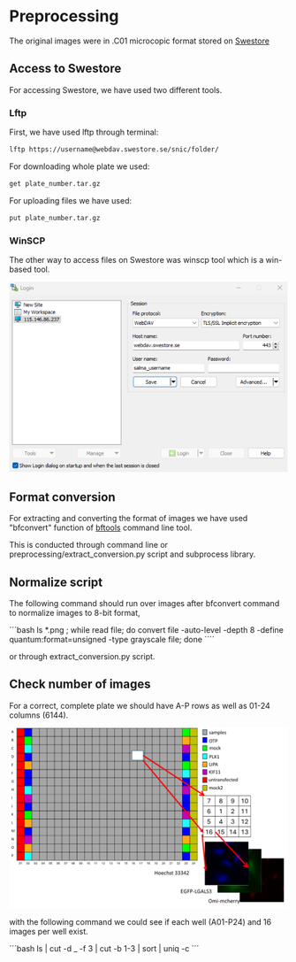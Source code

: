 # Preprocessing

The original images were in .C01 microcopic format stored on [Swestore](https://docs.swestore.se/)


## Access to Swestore

For accessing Swestore, we have used two different tools.

### Lftp

First, we have used lftp through terminal: 
```bash
lftp https://username@webdav.swestore.se/snic/folder/
```

For downloading whole plate we used:
```bash
get plate_number.tar.gz
```

For uploading files we have used:
```bash
put plate_number.tar.gz
```

### WinSCP

The other way to access files on Swestore was winscp tool which is a win-based tool.

![WinSCP](_static/WinSCP.png)



## Format conversion

For extracting and converting the format of images we have used "bfconvert" function of [bftools](https://docs.openmicroscopy.org/bio-formats/5.7.1/users/comlinetools/index.html) command line tool. 

This is conducted through command line or  preprocessing/extract_conversion.py script and subprocess library.

## Normalize script

The following command should run over images after bfconvert command to normalize images to 8-bit format,

´´´bash
ls *.png ; while read file; do convert file -auto-level  -depth 8 -define quantum:format=unsigned -type grayscale file; done
´´´´

or through extract_conversion.py script.


## Check number of images

For a correct, complete plate we should have A-P rows as well as 01-24 columns (6144).

![plate](_static/data.png)

with the following command we could see if each well (A01-P24) and 16 images per well exist.


´´´bash
ls | cut -d _ -f 3 | cut -b 1-3 | sort |  uniq -c 
´´´

